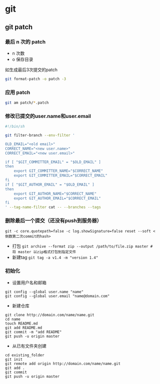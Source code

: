 # git

## git patch

### 最后 n 次的 patch
- n 次数
- o 保存目录

如生成最后3次提交的patch
```bash
git format-patch -o patch -3
```

### 应用 patch
```bash
git am patch/*.patch
```

### 修改已提交的user.name和user.email
```sh
#!/bin/sh

git filter-branch --env-filter '

OLD_EMAIL="<old email>"
CORRECT_NAME="<new user.name>"
CORRECT_EMAIL="<new user.email>"

if [ "$GIT_COMMITTER_EMAIL" = "$OLD_EMAIL" ]
then
    export GIT_COMMITTER_NAME="$CORRECT_NAME"
    export GIT_COMMITTER_EMAIL="$CORRECT_EMAIL"
fi
if [ "$GIT_AUTHOR_EMAIL" = "$OLD_EMAIL" ]
then
    export GIT_AUTHOR_NAME="$CORRECT_NAME"
    export GIT_AUTHOR_EMAIL="$CORRECT_EMAIL"
fi
' --tag-name-filter cat -- --branches --tags
```

### 删除最后一个提交（还没有push到服务器）
```
git -c core.quotepath=false -c log.showSignature=false reset --soft <倒数第二次commit的hash>
```

- 打包 `git archive --format zip --output /path/to/file.zip master # 将 master 以zip格式打包到指定文件`
- 新建tag `git tag -a v1.4 -m "version 1.4"`

### 初始化
- 设置用户名和邮箱
```shell
git config --global user.name "name"
git config --global user.email "name@domain.com"
```
- 新建仓库
```shell
git clone http://domain.com/name/name.git
cd name
touch README.md
git add README.md
git commit -m "add README"
git push -u origin master
```
- 从已有文件夹创建
```shell
cd existing_folder
git init
git remote add origin http://domain.com/name/name.git
git add .
git commit
git push -u origin master
```
